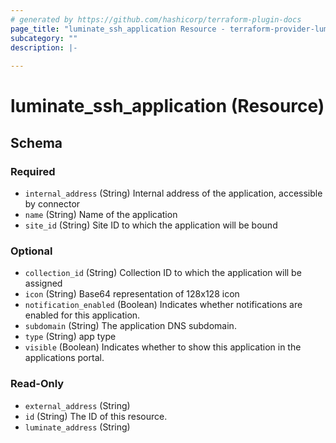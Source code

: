 ```yaml
---
# generated by https://github.com/hashicorp/terraform-plugin-docs
page_title: "luminate_ssh_application Resource - terraform-provider-luminate"
subcategory: ""
description: |-
  
---
```


# luminate_ssh_application (Resource)





<!-- schema generated by tfplugindocs -->
## Schema

### Required

- `internal_address` (String) Internal address of the application, accessible by connector
- `name` (String) Name of the application
- `site_id` (String) Site ID to which the application will be bound

### Optional

- `collection_id` (String) Collection ID to which the application will be assigned
- `icon` (String) Base64 representation of 128x128 icon
- `notification_enabled` (Boolean) Indicates whether notifications are enabled for this application.
- `subdomain` (String) The application DNS subdomain.
- `type` (String) app type
- `visible` (Boolean) Indicates whether to show this application in the applications portal.

### Read-Only

- `external_address` (String)
- `id` (String) The ID of this resource.
- `luminate_address` (String)
